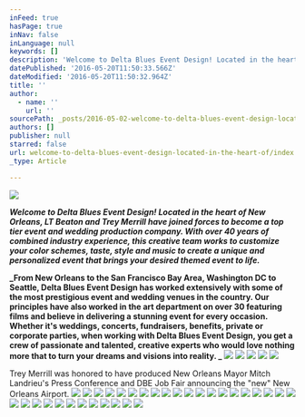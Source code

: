 ```yaml
---
inFeed: true
hasPage: true
inNav: false
inLanguage: null
keywords: []
description: 'Welcome to Delta Blues Event Design! Located in the heart of New Orleans, LT Beaton and Trey Merrill have joined forces to become a top tier event and wedding production company. With over 40 years of combined industry experience, this creative team works to customize your color schemes, taste, style and music to create a unique and personalized event that brings your desired themed event to life.'
datePublished: '2016-05-20T11:50:33.566Z'
dateModified: '2016-05-20T11:50:32.964Z'
title: ''
author:
  - name: ''
    url: ''
sourcePath: _posts/2016-05-02-welcome-to-delta-blues-event-design-located-in-the-heart-of.md
authors: []
publisher: null
starred: false
url: welcome-to-delta-blues-event-design-located-in-the-heart-of/index.html
_type: Article

---
```

![](https://s3-us-west-2.amazonaws.com/the-grid-img/p/760ebe6f8c3dcd0966bc4e445f82b8df0d1742ec.jpg)

**_Welcome to Delta Blues Event Design! Located in the heart of New Orleans, LT Beaton and Trey Merrill have joined forces to become a top tier event and wedding production company. With over 40 years of combined industry experience, this creative team works to customize your color schemes, taste, style and music to create a unique and personalized event that brings your desired themed event to life._**

**_From New Orleans to the San Francisco Bay Area, Washington DC to Seattle, Delta Blues Event Design has worked extensively with some of the most prestigious event and wedding venues in the country. Our principles have also worked in the art department on over 30 featuring films and believe in delivering a stunning event for every occasion. Whether it's weddings, concerts, fundraisers, benefits, private or corporate parties, when working with Delta Blues Event Design, you get a crew of passionate and talented, creative experts who would love nothing more that to turn your dreams and visions into reality. _**
![](https://the-grid-user-content.s3-us-west-2.amazonaws.com/ddc2f36b-3763-4c12-81e8-a3a8956f15ef.jpg)
![](https://the-grid-user-content.s3-us-west-2.amazonaws.com/6b0c579a-6a2e-4903-a934-d8b8405b07b3.jpg)
![](https://the-grid-user-content.s3-us-west-2.amazonaws.com/5eb58b94-0f79-454c-93a2-0bb61573b1dd.jpg)
![](https://the-grid-user-content.s3-us-west-2.amazonaws.com/525e6a6e-e24b-4250-878d-1153366ebcba.jpg)
![](https://the-grid-user-content.s3-us-west-2.amazonaws.com/290477e2-8064-412b-9019-4586bc188cca.jpg)

Trey Merrill was honored to have produced New Orleans Mayor Mitch Landrieu's Press Conference and DBE Job Fair announcing the "new" New Orleans Airport.
![](https://the-grid-user-content.s3-us-west-2.amazonaws.com/5fffe099-74f9-4c54-9a46-00b8c46775e2.jpg)
![](https://the-grid-user-content.s3-us-west-2.amazonaws.com/1bae1ae9-f89a-45ca-a3de-3ba5c677df24.jpg)
![](https://the-grid-user-content.s3-us-west-2.amazonaws.com/df20674e-c0ff-4b27-b220-6e571a8dfde1.png)
![](https://the-grid-user-content.s3-us-west-2.amazonaws.com/b9676658-4f7e-4c95-97a8-1c602f856e6e.png)
![](https://the-grid-user-content.s3-us-west-2.amazonaws.com/f1a42f46-924b-4a88-baff-92d79d63512d.png)
![](https://the-grid-user-content.s3-us-west-2.amazonaws.com/9140d316-9614-4585-8a53-6b9deddd6bcf.png)
![](https://the-grid-user-content.s3-us-west-2.amazonaws.com/258ff941-ee66-4ebb-821c-f2170a9ce895.png)
![](https://the-grid-user-content.s3-us-west-2.amazonaws.com/77e3812b-36f8-4f80-89f3-30ca22c971c1.jpg)
![](https://the-grid-user-content.s3-us-west-2.amazonaws.com/8393e68b-8e25-4ad3-821a-4e14d2c5889f.png)
![](https://the-grid-user-content.s3-us-west-2.amazonaws.com/5068e979-cf97-42dc-af3f-c5568bb94c2d.gif)
![](https://the-grid-user-content.s3-us-west-2.amazonaws.com/5d1fc0df-0c63-4acc-b2e6-6a7d4f92a90f.jpg)
![](https://the-grid-user-content.s3-us-west-2.amazonaws.com/373a877b-ef4c-479d-b4a2-6ec6e62c8c68.png)
![](https://the-grid-user-content.s3-us-west-2.amazonaws.com/b7ea7598-40cc-40a8-a352-24c50455846f.png)
![](https://the-grid-user-content.s3-us-west-2.amazonaws.com/fec6edfb-988b-4d75-a3f4-4f65d12c834a.jpg)
![](https://the-grid-user-content.s3-us-west-2.amazonaws.com/1ee35046-9093-4f40-9105-891939f5f866.jpg)
![](https://the-grid-user-content.s3-us-west-2.amazonaws.com/ee2a62cf-89c9-4501-ad1d-b6fa8e582ed9.jpg)
![](https://the-grid-user-content.s3-us-west-2.amazonaws.com/67f5bee2-474e-4b51-a3b7-21ca82530fed.jpg)
![](https://the-grid-user-content.s3-us-west-2.amazonaws.com/62d94df1-83e6-4d2f-a258-8754dd56cdd8.jpg)
![](https://the-grid-user-content.s3-us-west-2.amazonaws.com/969ec8c6-9fe5-4626-ba4c-f848d3c49409.png)
![](https://the-grid-user-content.s3-us-west-2.amazonaws.com/a45170c4-9f42-4f82-99e8-2b6f1e81bad6.jpg)
![](https://the-grid-user-content.s3-us-west-2.amazonaws.com/3fd7018c-6029-40df-b9b4-df497d50def6.jpg)
![](https://the-grid-user-content.s3-us-west-2.amazonaws.com/a3e6a966-464e-4bbd-86ad-7a5f41ca0360.jpg)
![](https://the-grid-user-content.s3-us-west-2.amazonaws.com/59d86e50-26dc-411a-850c-cde6917cd807.png)
![](https://the-grid-user-content.s3-us-west-2.amazonaws.com/6faf132f-9a93-477f-b6d1-8a9eb4c753e2.jpg)
![](https://the-grid-user-content.s3-us-west-2.amazonaws.com/f318f971-ce5a-46fe-a723-924de68fc1fb.jpg)
![](https://the-grid-user-content.s3-us-west-2.amazonaws.com/a33b2ecb-df7f-4e4c-b89a-999e60dd2b46.jpg)
![](https://the-grid-user-content.s3-us-west-2.amazonaws.com/04518d4f-6e6b-41a3-8ea4-9674d38d8853.jpg)
![](https://the-grid-user-content.s3-us-west-2.amazonaws.com/12b00d57-ccf8-4c9d-b789-3e96f1cacae8.png)
![](https://the-grid-user-content.s3-us-west-2.amazonaws.com/4f0ef9a7-dc66-4e46-b579-b2a1da8b3bdf.png)
![](https://the-grid-user-content.s3-us-west-2.amazonaws.com/5c0e8c84-ff46-4f2a-9722-6eae3f55ea72.png)
![](https://the-grid-user-content.s3-us-west-2.amazonaws.com/f411b694-d718-4f56-917c-b60a84b58e90.jpg)
![](https://the-grid-user-content.s3-us-west-2.amazonaws.com/fedcb18e-8349-4fe8-9654-582caf561aa4.jpg)